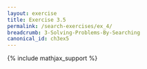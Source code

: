 ```yaml
---
layout: exercise
title: Exercise 3.5
permalink: /search-exercises/ex_4/
breadcrumb: 3-Solving-Problems-By-Searching
canonical_id: ch3ex5
---
```


{% include mathjax_support %}
